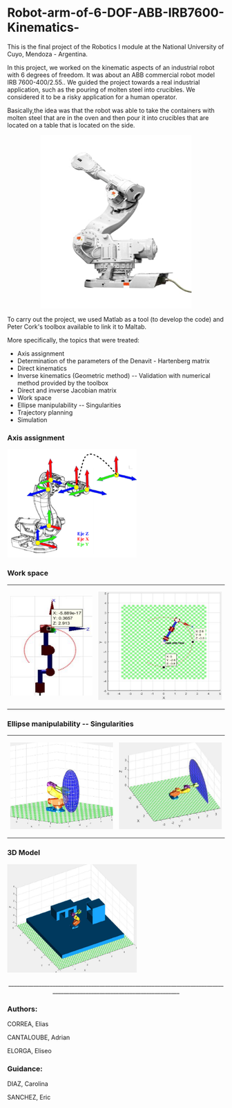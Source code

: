 # Robot-arm-of-6-DOF-ABB-IRB7600-Kinematics-

This is the final project of the Robotics I module at the National University of Cuyo, Mendoza - Argentina.

In this project, we worked on the kinematic aspects of an industrial robot with 6 degrees of freedom. It was about an ABB commercial robot model IRB 7600-400/2.55..
We guided the project towards a real industrial application, such as the pouring of molten steel into crucibles. We considered it to be a risky application for a human operator.

Basically,the idea was that the robot was able to take the containers with molten steel that are in the oven and then pour it into crucibles that are located on a table that is located on the side.

<p align="center">
<img src="/img/RobotArm7600.jpg" alt="Robot"
	title="Robot Arm ABB" width="350" height="400" />
</p>



To carry out the project, we used Matlab as a tool (to develop the code) and Peter Cork's toolbox available to link it to Maltab.

More specifically, the topics that were treated:

<ul>
<li>Axis assignment</li>
<li>Determination of the parameters of the Denavit - Hartenberg matrix</li>
<li>Direct kinematics</li>
<li>Inverse kinematics (Geometric method) -- Validation with numerical method provided by the toolbox</li>
<li>Direct and inverse Jacobian matrix</li>
<li>Work space</li>
<li>Ellipse manipulability -- Singularities</li>
<li>Trajectory planning</li>
<li>Simulation</li>
</ul>

<h3>Axis assignment</h3>


<img src="/img/axis_assignement.PNG" alt="Axis"
	title="Robot Arm ABB" width="300" height="250" />

<h3>Work space</h3>

<table>
<tbody>
<tr>
<td>
<p align="center">
<img src="/img/work_space.PNG" alt="Work space"
	title="Robot Arm ABB" width="200" height="230" />
</p>
</td>
<td>
<p align="center">
<img src="/img/work_space1.PNG" alt="Work space"
	title="Robot Arm ABB" width="300" height="250" />
</p>
</td>
</tr>
</tbody>
</table>

<h3>Ellipse manipulability -- Singularities </h3>

<table>
<tbody>
<tr>
<td>
<p align="center">
<img src="/img/3D_model_singularity2.PNG" alt="Singularity1"
	title="Robot Arm ABB" width="250" height="200" />
</p>
</td>
<td>
<p align="center">
<img src="/img/3D_model_singularity.PNG" alt="Singularity2"
	title="Robot Arm ABB" width="250" height="200" />
</p>
</td>
</tr>
</tbody>
</table>

<h3>3D Model</h3>

<img src="/img/3D_model.PNG" alt="3D Model"
	title="Robot Arm ABB" width="300" height="250" />
	
<p align="center">
<b1>____________________________________________________________________________________________________________________________</b1>
</p>

<h3>Authors:</h3>

CORREA, Elias

CANTALOUBE, Adrian

ELORGA, Eliseo

<h3>Guidance:</h3>
	
DIAZ, Carolina 

SANCHEZ, Eric

